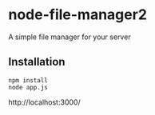 # node-file-manager2
A simple file manager for your server

## Installation

``` 
npm install
node app.js
```

http://localhost:3000/
